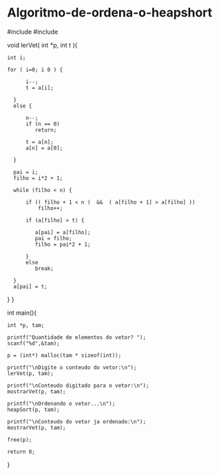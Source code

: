 # Algoritmo-de-ordena-o-heapshort

#include 
#include 

void lerVet( int *p, int t ){

	int i;

	for ( i=0; i 0 ) {

          i--;
          t = a[i];

      }
      else {

          n--;
          if (n == 0)
             return;

          t = a[n];
          a[n] = a[0];

      }
     
      pai = i;
      filho = i*2 + 1;
 
      while (filho < n) {

          if (( filho + 1 < n )  &&  ( a[filho + 1] > a[filho] ))
              filho++;

          if (a[filho] > t) {

             a[pai] = a[filho];
             pai = filho;
             filho = pai*2 + 1;

          }
          else
             break;

      }
      a[pai] = t;

   }
}


int main(){

	int *p, tam;

	printf("Quantidade de elementos do vetor? ");
	scanf("%d",&tam);

	p = (int*) malloc(tam * sizeof(int));
	
	printf("\nDigite o conteudo do vetor:\n");
	lerVet(p, tam);

	printf("\nConteudo digitado para o vetor:\n");
	mostrarVet(p, tam);

	printf("\nOrdenando o vetor...\n");
	heapSort(p, tam);

	printf("\nConteudo do vetor ja ordenado:\n");
	mostrarVet(p, tam);

	free(p);

	return 0;

}
